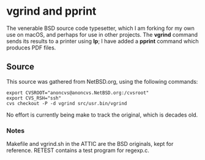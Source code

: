 vgrind and pprint
=================
The venerable BSD source code typesetter, which I am forking for my
own use on macOS, and perhaps for use in other projects.  The
**vgrind** command sends its results to a printer using **lp**; I have
added a **pprint** command which produces PDF files.

Source
------
This source was gathered from NetBSD.org, using the following
commands:

    export CVSROOT="anoncvs@anoncvs.NetBSD.org:/cvsroot"
    export CVS_RSH="ssh"
    cvs checkout -P -d vgrind src/usr.bin/vgrind
	
No effort is currently being make to track the original, which is
decades old.

### Notes

Makefile and vgrind.sh in the ATTIC are the BSD originals, kept for
reference.  RETEST contains a test program for regexp.c.


